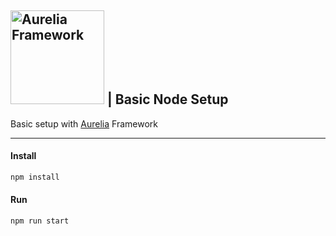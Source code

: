 ## <img src="http://codelikeapoem.com/wp-content/uploads/2016/09/aurelia-845x2811.png" width="150" alt="Aurelia Framework" /> | Basic Node Setup

Basic setup with [Aurelia](https://github.com/aurelia) Framework

- - - -

#### Install

```javascript
npm install
```

#### Run

```javascript
npm run start
```
